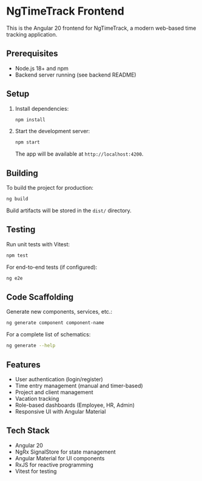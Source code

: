 # NgTimeTrack Frontend

This is the Angular 20 frontend for NgTimeTrack, a modern web-based time tracking application.

## Prerequisites

- Node.js 18+ and npm
- Backend server running (see backend README)

## Setup

1. Install dependencies:

   ```bash
   npm install
   ```

2. Start the development server:

   ```bash
   npm start
   ```

   The app will be available at `http://localhost:4200`.

## Building

To build the project for production:

```bash
ng build
```

Build artifacts will be stored in the `dist/` directory.

## Testing

Run unit tests with Vitest:

```bash
npm test
```

For end-to-end tests (if configured):

```bash
ng e2e
```

## Code Scaffolding

Generate new components, services, etc.:

```bash
ng generate component component-name
```

For a complete list of schematics:

```bash
ng generate --help
```

## Features

- User authentication (login/register)
- Time entry management (manual and timer-based)
- Project and client management
- Vacation tracking
- Role-based dashboards (Employee, HR, Admin)
- Responsive UI with Angular Material

## Tech Stack

- Angular 20
- NgRx SignalStore for state management
- Angular Material for UI components
- RxJS for reactive programming
- Vitest for testing
